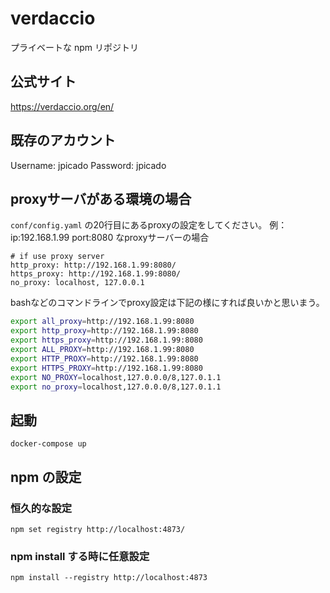 # verdaccio

プライベートな npm リポジトリ

## 公式サイト

https://verdaccio.org/en/

## 既存のアカウント

Username: jpicado Password: jpicado

## proxyサーバがある環境の場合

`conf/config.yaml` の20行目にあるproxyの設定をしてください。
例：ip:192.168.1.99 port:8080 なproxyサーバーの場合
```
# if use proxy server
http_proxy: http://192.168.1.99:8080/
https_proxy: http://192.168.1.99:8080/
no_proxy: localhost, 127.0.0.1
```

bashなどのコマンドラインでproxy設定は下記の様にすれば良いかと思いまう。
```bash
export all_proxy=http://192.168.1.99:8080
export http_proxy=http://192.168.1.99:8080
export https_proxy=http://192.168.1.99:8080
export ALL_PROXY=http://192.168.1.99:8080
export HTTP_PROXY=http://192.168.1.99:8080
export HTTPS_PROXY=http://192.168.1.99:8080
export NO_PROXY=localhost,127.0.0.0/8,127.0.1.1
export no_proxy=localhost,127.0.0.0/8,127.0.1.1
```


## 起動

```
docker-compose up
```

## npm の設定

### 恒久的な設定

```
npm set registry http://localhost:4873/
```

### npm install する時に任意設定

```
npm install --registry http://localhost:4873
```

